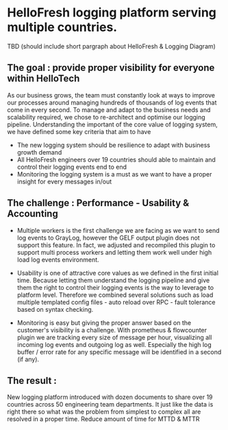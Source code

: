 # HelloFresh logging platform serving multiple countries.

TBD
(should include short pargraph about HelloFresh & Logging Diagram) 


## The goal : provide proper visibility for everyone within HelloTech
As our business grows, the team must constantly look at ways to improve our processes around managing hundreds of thousands of log events that come in every second. To manage and adapt to the business needs and scalability required, we chose to re-architect and optimise our logging pipeline. Understanding the important of the core value of logging system, we have defined some key criteria that aim to have 

- The new logging system should be resilience to adapt with business growth demand
- All HelloFresh engineers over 19 countries should able to maintain and control their logging events end to end
- Monitoring the logging system is a must as we want to have a proper insight for every messages in/out

## The challenge : Performance - Usability & Accounting 

- Multiple workers is the first challenge we are facing as we want to send log events to GrayLog, however the GELF output plugin does not support this feature.
In fact, we adjusted and recompiled this plugin to support multi process workers and letting them work well under high load log events environment.

- Usability is one of attractive core values as we defined in the first initial time. Because letting them understand the logging pipeline and give them the right to control their logging events is the way to leverage to platform level. Therefore we combined several solutions such as load multiple templated config files - auto reload over RPC - fault tolerance based on syntax checking.

- Monitoring is easy but giving the proper answer based on the customer's visibility is a challenge. With prometheus & flowcounter plugin we are tracking every size of message per hour, visualizing all incoming log events and outgoing log as well. Especially the high log buffer / error rate for any specific message will be identified in a second (if any).

## The result : 

New logging platform introduced with dozen documents to share over 19 countries across 50 engineering team departments. It just like the data is right there so what was the problem from simplest to complex all are resolved in a proper time. Reduce amount of time for MTTD & MTTR 
